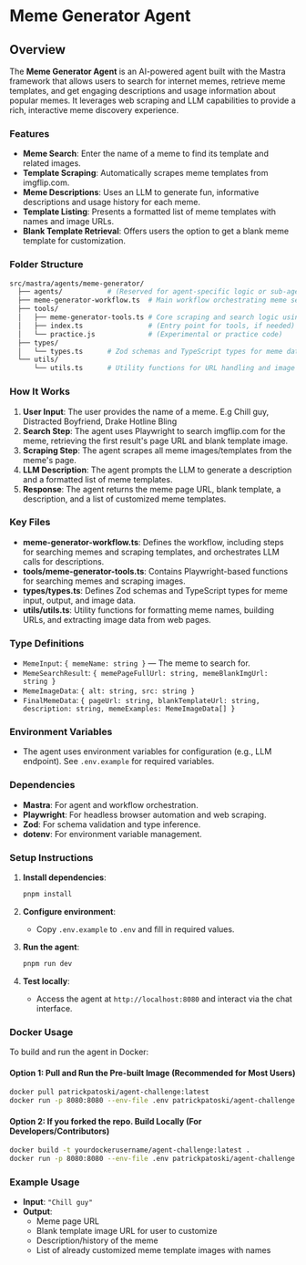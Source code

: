 
# Meme Generator Agent

## Overview

The **Meme Generator Agent** is an AI-powered agent built with the Mastra framework that allows users to search for internet memes, retrieve meme templates, and get engaging descriptions and usage information about popular memes. It leverages web scraping and LLM capabilities to provide a rich, interactive meme discovery experience.

### Features

- **Meme Search**: Enter the name of a meme to find its template and related images.
- **Template Scraping**: Automatically scrapes meme templates from imgflip.com.
- **Meme Descriptions**: Uses an LLM to generate fun, informative descriptions and usage history for each meme.
- **Template Listing**: Presents a formatted list of meme templates with names and image URLs.
- **Blank Template Retrieval**: Offers users the option to get a blank meme template for customization.

### Folder Structure

```bash
src/mastra/agents/meme-generator/
  ├── agents/           # (Reserved for agent-specific logic or sub-agents)
  ├── meme-generator-workflow.ts  # Main workflow orchestrating meme search and scraping
  ├── tools/
  │   ├── meme-generator-tools.ts # Core scraping and search logic using Playwright
  │   ├── index.ts                # (Entry point for tools, if needed)
  │   └── practice.js             # (Experimental or practice code)
  ├── types/
  │   └── types.ts      # Zod schemas and TypeScript types for meme data
  └── utils/
      └── utils.ts      # Utility functions for URL handling and image extraction
```

### How It Works

1. **User Input**: The user provides the name of a meme. E.g Chill guy, Distracted Boyfriend, Drake Hotline Bling
2. **Search Step**: The agent uses Playwright to search imgflip.com for the meme, retrieving the first result's page URL and blank template image.
3. **Scraping Step**: The agent scrapes all meme images/templates from the meme's page.
4. **LLM Description**: The agent prompts the LLM to generate a description and a formatted list of meme templates.
5. **Response**: The agent returns the meme page URL, blank template, a description, and a list of customized meme templates.

### Key Files

- **meme-generator-workflow.ts**: Defines the workflow, including steps for searching memes and scraping templates, and orchestrates LLM calls for descriptions.
- **tools/meme-generator-tools.ts**: Contains Playwright-based functions for searching memes and scraping images.
- **types/types.ts**: Defines Zod schemas and TypeScript types for meme input, output, and image data.
- **utils/utils.ts**: Utility functions for formatting meme names, building URLs, and extracting image data from web pages.

### Type Definitions

- `MemeInput`: `{ memeName: string }` — The meme to search for.
- `MemeSearchResult`: `{ memePageFullUrl: string, memeBlankImgUrl: string }`
- `MemeImageData`: `{ alt: string, src: string }`
- `FinalMemeData`: `{ pageUrl: string, blankTemplateUrl: string, description: string, memeExamples: MemeImageData[] }`

### Environment Variables

- The agent uses environment variables for configuration (e.g., LLM endpoint). See `.env.example` for required variables.

### Dependencies

- **Mastra**: For agent and workflow orchestration.
- **Playwright**: For headless browser automation and web scraping.
- **Zod**: For schema validation and type inference.
- **dotenv**: For environment variable management.

### Setup Instructions

1. **Install dependencies**:

   ```bash
   pnpm install
   ```

2. **Configure environment**:
   - Copy `.env.example` to `.env` and fill in required values.

3. **Run the agent**:

   ```bash
   pnpm run dev
   ```

4. **Test locally**:
   - Access the agent at `http://localhost:8080` and interact via the chat interface.

### Docker Usage

To build and run the agent in Docker:

#### **Option 1: Pull and Run the Pre-built Image (Recommended for Most Users)**

```sh
docker pull patrickpatoski/agent-challenge:latest
docker run -p 8080:8080 --env-file .env patrickpatoski/agent-challenge:latest
```

#### **Option 2: If you forked the repo. Build Locally (For Developers/Contributors)**

```sh
docker build -t yourdockerusername/agent-challenge:latest .
docker run -p 8080:8080 --env-file .env patrickpatoski/agent-challenge:latest
```

### Example Usage

- **Input**: `"Chill guy"`
- **Output**:  
  - Meme page URL
  - Blank template image URL for user to customize
  - Description/history of the meme
  - List of already customized meme template images with names
  
